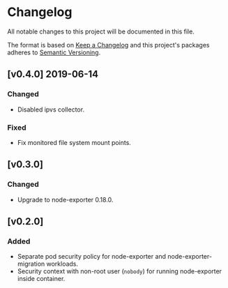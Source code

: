 # Changelog

All notable changes to this project will be documented in this file.

The format is based on [Keep a Changelog](http://keepachangelog.com/en/1.0.0/)
and this project's packages adheres to [Semantic Versioning](http://semver.org/spec/v2.0.0.html).

## [v0.4.0] 2019-06-14

### Changed

- Disabled ipvs collector.

### Fixed

- Fix monitored file system mount points.

## [v0.3.0]

### Changed

- Upgrade to node-exporter 0.18.0.

## [v0.2.0]

### Added

- Separate pod security policy for node-exporter and node-exporter-migration workloads.
- Security context with non-root user (`nobody`) for running node-exporter inside container.

[Unreleased]: https://github.com/giantswarm/kubernetes-node-exporter/compare/v0.4.0...HEAD
[0.4.0]: https://github.com/giantswarm/kubernetes-node-exporter/releases/tag/v0.4.0
[0.3.0]: https://github.com/giantswarm/kubernetes-node-exporter/releases/tag/v0.3.0
[0.2.0]: https://github.com/giantswarm/kubernetes-node-exporter/releases/tag/v0.2.0
